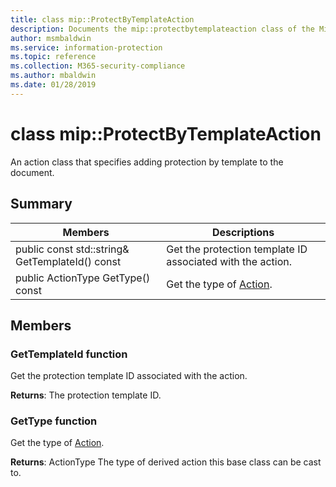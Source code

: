 ```yaml
---
title: class mip::ProtectByTemplateAction 
description: Documents the mip::protectbytemplateaction class of the Microsoft Information Protection (MIP) SDK.
author: msmbaldwin
ms.service: information-protection
ms.topic: reference
ms.collection: M365-security-compliance
ms.author: mbaldwin
ms.date: 01/28/2019
---
```


# class mip::ProtectByTemplateAction 
An action class that specifies adding protection by template to the document.
  
## Summary
 Members                        | Descriptions                                
--------------------------------|---------------------------------------------
public const std::string& GetTemplateId() const  |  Get the protection template ID associated with the action.
public ActionType GetType() const  |  Get the type of [Action](class_mip_action.md).
  
## Members
  
### GetTemplateId function
Get the protection template ID associated with the action.

  
**Returns**: The protection template ID.
  
### GetType function
Get the type of [Action](class_mip_action.md).

  
**Returns**: ActionType The type of derived action this base class can be cast to.
